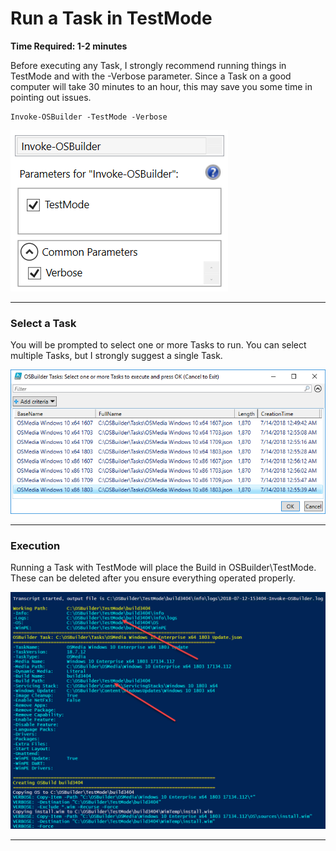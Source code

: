 # Run a Task in TestMode

**Time Required: 1-2 minutes**

Before executing any Task, I strongly recommend running things in TestMode and with the -Verbose parameter.  Since a Task on a good computer will take 30 minutes to an hour, this may save you some time in pointing out issues.

```
Invoke-OSBuilder -TestMode -Verbose
```

![](/assets/2018-07-14_1-00-12.png)

---

### Select a Task

You will be prompted to select one or more Tasks to run.  You can select multiple Tasks, but I strongly suggest a single Task.





![](/assets/2018-07-14_1-05-06.png)











---

### 

### 

### 

### 

### 

### Execution

Running a Task with TestMode will place the Build in OSBuilder\TestMode.  These can be deleted after you ensure everything operated properly.

![](/assets/2018-07-12_15-36-10.png)

---



